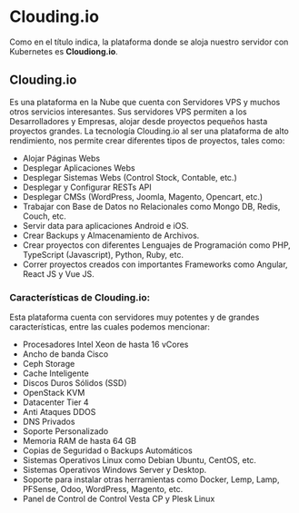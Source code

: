 # Clouding.io

Como en el título indica, la plataforma donde se aloja nuestro servidor con Kubernetes es **Cloudiong.io**.

## Clouding.io

Es una plataforma en la Nube que cuenta con Servidores VPS y muchos otros servicios interesantes. Sus servidores VPS permiten a los Desarrolladores y Empresas, alojar desde proyectos pequeños hasta proyectos grandes.
La tecnología Clouding.io al ser una plataforma de alto rendimiento, nos permite crear diferentes tipos de proyectos, tales como:

- Alojar Páginas Webs
- Desplegar Aplicaciones Webs
- Desplegar Sistemas Webs (Control Stock, Contable, etc.)
- Desplegar y Configurar  RESTs API
- Desplegar CMSs (WordPress, Joomla, Magento, Opencart, etc.)
- Trabajar con Base de Datos no Relacionales como Mongo DB, Redis, Couch, etc.
- Servir data para aplicaciones Android e iOS.
- Crear Backups y Almacenamiento de Archivos.
- Crear proyectos con diferentes Lenguajes de Programación como PHP, TypeScript (Javascript), Python, Ruby, etc.
- Correr proyectos creados con importantes Frameworks como Angular, React JS y Vue JS.

### Características de Clouding.io:

Esta plataforma cuenta con servidores muy potentes y de grandes características, entre las cuales podemos mencionar:

- Procesadores Intel Xeon de hasta 16 vCores
- Ancho de banda Cisco
- Ceph Storage
- Cache Inteligente
- Discos Duros Sólidos (SSD)
- OpenStack KVM
- Datacenter Tier 4
- Anti Ataques DDOS
- DNS Privados
- Soporte Personalizado
- Memoria RAM de hasta 64 GB
- Copias de Seguridad o Backups Automáticos
- Sistemas Operativos Linux como Debian Ubuntu, CentOS, etc.
- Sistemas Operativos Windows Server y Desktop.
- Soporte para instalar otras herramientas como Docker, Lemp, Lamp, PFSense, Odoo, WordPress, Magento, etc.
- Panel de Control de Control Vesta CP y Plesk Linux
